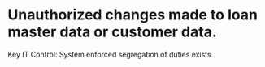 # Unauthorized changes made to loan master data or customer data.

Key IT Control: System enforced segregation of duties exists.
